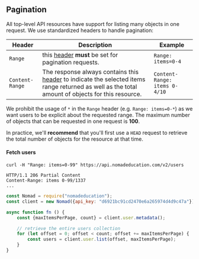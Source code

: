 ## Pagination

All top-level API resources have support for listing many objects in one request. We use standardized headers to handle pagination:

Header | Description | Example
---|--- | ---
`Range` | this [header](https://developer.mozilla.org/en-US/docs/Web/HTTP/Headers/Range) **must** be set for pagination requests. | `Range: items=0-4`
`Content-Range` | The response always contains this [header](https://developer.mozilla.org/en-US/docs/Web/HTTP/Headers/Content-Range) to indicate the selected items range returned as well as the total amount of objects for this resource. | `Content-Range: items 0-4/10`

We prohibit the usage of `*` in the `Range` header (e.g. `Range: items=0-*`) as we want users to be explicit about the requested range. The maximum number of objects that can be requested in one request is **100**.

In practice, we'll **recommend** that you'll first use a `HEAD` request to retrieve the total number of objects for the resource at that time.

#### Fetch users

```curl
curl -H "Range: items=0-99" https://api.nomadeducation.com/v2/users

HTTP/1.1 206 Partial Content
Content-Range: items 0-99/1337
...
```

```javascript
const Nomad = require("nomadeducation");
const client = new Nomad({api_key: "d6921bc91cd2470e6a265974d4d9c47a"});

async function fn () {
    const {maxItemsPerPage, count} = client.user.metadata();

    // retrieve the entire users collection
    for (let offset = 0; offset < count; offset += maxItemsPerPage) {
        const users = client.user.list(offset, maxItemsPerPage);
    }
}
```
